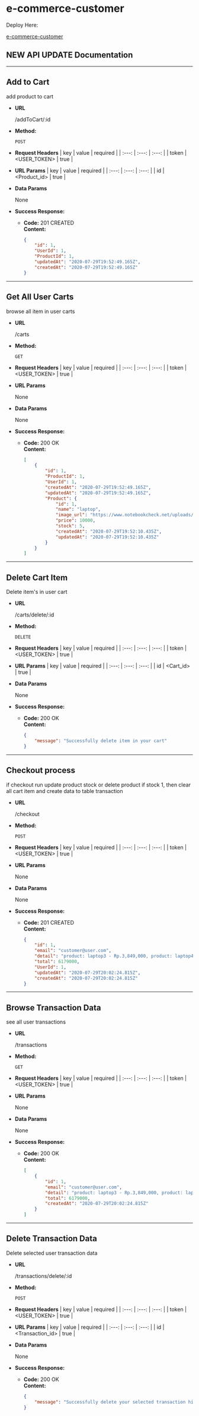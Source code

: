# e-commerce-customer

  Deploy Here:

[e-commerce-customer](https://ecomm-customer-sandi.web.app/)

## NEW API UPDATE Documentation

----
  **Add to Cart**
----
  add product to cart

* **URL**

  /addToCart/:id

* **Method:**

  `POST`

* **Request Headers**
  | key | value | required |
  | :---: | :---: | :---: |
  | token | <USER_TOKEN> | true |

* **URL Params**
  | key | value | required |
  | :---: | :---: | :---: |
  | id | <Product_id> | true |

* **Data Params**

  None

* **Success Response:**

  * **Code:** 201 CREATED <br />
    **Content:**
    ```json
    {
        "id": 1,
        "UserId": 1,
        "ProductId": 1,
        "updatedAt": "2020-07-29T19:52:49.165Z",
        "createdAt": "2020-07-29T19:52:49.165Z"
    }
    ```
----
  **Get All User Carts**
----
  browse all item in user carts

* **URL**

  /carts

* **Method:**

  `GET`

* **Request Headers**
  | key | value | required |
  | :---: | :---: | :---: |
  | token | <USER_TOKEN> | true |

* **URL Params**

  None

* **Data Params**

  None

* **Success Response:**

  * **Code:** 200 OK <br />
    **Content:**
    ```json
    [
        {
            "id": 1,
            "ProductId": 1,
            "UserId": 1,
            "createdAt": "2020-07-29T19:52:49.165Z",
            "updatedAt": "2020-07-29T19:52:49.165Z",
            "Product": {
                "id": 1,
                "name": "laptop",
                "image_url": "https://www.notebookcheck.net/uploads/tx_nbc2/MicrosoftSurfaceLaptop3-15__1__02.JPG",
                "price": 10000,
                "stock": 5,
                "createdAt": "2020-07-29T19:52:10.435Z",
                "updatedAt": "2020-07-29T19:52:10.435Z"
            }
        }
    ]
    ```
----
  **Delete Cart Item**
----
  Delete item's in user cart

* **URL**

  /carts/delete/:id

* **Method:**

  `DELETE`

* **Request Headers**
  | key | value | required |
  | :---: | :---: | :---: |
  | token | <USER_TOKEN> | true |

* **URL Params**
  | key | value | required |
  | :---: | :---: | :---: |
  | id | <Cart_id> | true |

* **Data Params**

  None

* **Success Response:**
  * **Code:** 200 OK <br />
    **Content:**
    ```json
    {
        "message": "Successfully delete item in your cart"
    }
    ```
----
  **Checkout process**
----
  if checkout run update product stock or delete product if stock 1, then clear all cart item
  and create data to table transaction

* **URL**

  /checkout

* **Method:**

  `POST`

* **Request Headers**
  | key | value | required |
  | :---: | :---: | :---: |
  | token | <USER_TOKEN> | true |

* **URL Params**

  None

* **Data Params**

  None

* **Success Response:**

  * **Code:** 201 CREATED <br />
    **Content:**
    ```json
    {
        "id": 1,
        "email": "customer@user.com",
        "detail": "product: laptop3 - Rp.3,849,000, product: laptop4 - Rp.2,330,000",
        "total": 6179000,
        "UserId": 1,
        "updatedAt": "2020-07-29T20:02:24.815Z",
        "createdAt": "2020-07-29T20:02:24.815Z"
    }
    ```
----
  **Browse Transaction Data**
----
  see all user transactions

* **URL**

  /transactions

* **Method:**

  `GET`

* **Request Headers**
  | key | value | required |
  | :---: | :---: | :---: |
  | token | <USER_TOKEN> | true |

* **URL Params**

  None

* **Data Params**

  None

* **Success Response:**

  * **Code:** 200 OK <br />
    **Content:**
    ```json
    [
        {
            "id": 1,
            "email": "customer@user.com",
            "detail": "product: laptop3 - Rp.3,849,000, product: laptop4 - Rp.2,330,000",
            "total": 6179000,
            "createdAt": "2020-07-29T20:02:24.815Z"
        }
    ]
    ```
----
  **Delete Transaction Data**
----
  Delete selected user transaction data

* **URL**

  /transactions/delete/:id

* **Method:**

  `POST`

* **Request Headers**
  | key | value | required |
  | :---: | :---: | :---: |
  | token | <USER_TOKEN> | true |

* **URL Params**
  | key | value | required |
  | :---: | :---: | :---: |
  | id | <Transaction_id> | true |

* **Data Params**

  None

* **Success Response:**

  * **Code:** 200 OK <br />
    **Content:**
    ```json
    {
        "message": "Successfully delete your selected transaction history"
    }
    ```
